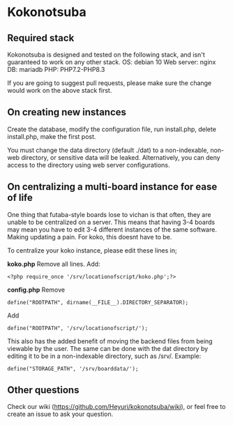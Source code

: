# Kokonotsuba

## Required stack
Kokonotsuba is designed and tested on the following stack, and isn't guaranteed to work on any other stack.
OS: debian 10
Web server: nginx
DB: mariadb
PHP: PHP7.2-PHP8.3

If you are going to suggest pull requests, please make sure the change would work on the above stack first.

## On creating new instances
Create the database, modify the configuration file, run install.php, delete install.php, make the first post.

You must change the data directory (default ./dat) to a non-indexable, non-web directory, or sensitive data will be leaked. Alternatively, you can deny access to the directory using web server configurations.

## On centralizing a multi-board instance for ease of life
One thing that futaba-style boards lose to vichan is that often, they are unable to be centralized on a server. This means that having 3-4 boards may mean you have to edit 3-4 different instances of the same software. Making updating a pain. For koko, this doesnt have to be.

To centralize your koko instance, please edit these lines in;

**koko.php**
Remove all lines. Add:

`<?php require_once '/srv/locationofscript/koko.php';?>`

**config.php**
Remove 

`define("ROOTPATH", dirname(__FILE__).DIRECTORY_SEPARATOR);`

Add

`define("ROOTPATH", '/srv/locationofscript/');`

This also has the added benefit of moving the backend files from being viewable by the user. The same can be done with the dat directory by editing it to be in a non-indexable directory, such as /srv/. Example:

`define("STORAGE_PATH", '/srv/boarddata/');`

## Other questions
Check our wiki (https://github.com/Heyuri/kokonotsuba/wiki), or feel free to create an issue to ask your question.
